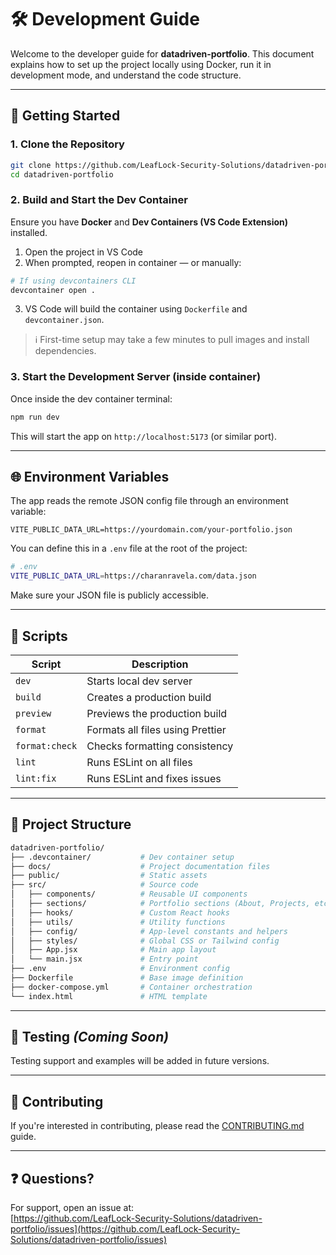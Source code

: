 # 🛠️ Development Guide

Welcome to the developer guide for **datadriven-portfolio**. This document explains how to set up the project locally using Docker, run it in development mode, and understand the code structure.

---

## 🚀 Getting Started

### 1. Clone the Repository

```bash
git clone https://github.com/LeafLock-Security-Solutions/datadriven-portfolio.git
cd datadriven-portfolio
```

### 2. Build and Start the Dev Container

Ensure you have **Docker** and **Dev Containers (VS Code Extension)** installed.

1. Open the project in VS Code
2. When prompted, reopen in container — or manually:

```bash
# If using devcontainers CLI
devcontainer open .
```

3. VS Code will build the container using `Dockerfile` and `devcontainer.json`.

> ℹ️ First-time setup may take a few minutes to pull images and install dependencies.

### 3. Start the Development Server (inside container)

Once inside the dev container terminal:

```bash
npm run dev
```

This will start the app on `http://localhost:5173` (or similar port).

---

## 🌐 Environment Variables

The app reads the remote JSON config file through an environment variable:

```env
VITE_PUBLIC_DATA_URL=https://yourdomain.com/your-portfolio.json
```

You can define this in a `.env` file at the root of the project:

```bash
# .env
VITE_PUBLIC_DATA_URL=https://charanravela.com/data.json
```

Make sure your JSON file is publicly accessible.

---

## 🧾 Scripts

| Script         | Description                      |
| -------------- | -------------------------------- |
| `dev`          | Starts local dev server          |
| `build`        | Creates a production build       |
| `preview`      | Previews the production build    |
| `format`       | Formats all files using Prettier |
| `format:check` | Checks formatting consistency    |
| `lint`         | Runs ESLint on all files         |
| `lint:fix`     | Runs ESLint and fixes issues     |

---

## 🧹 Project Structure

```bash
datadriven-portfolio/
├── .devcontainer/           # Dev container setup
├── docs/                    # Project documentation files
├── public/                  # Static assets
├── src/                     # Source code
│   ├── components/          # Reusable UI components
│   ├── sections/            # Portfolio sections (About, Projects, etc.)
│   ├── hooks/               # Custom React hooks
│   ├── utils/               # Utility functions
│   ├── config/              # App-level constants and helpers
│   ├── styles/              # Global CSS or Tailwind config
│   ├── App.jsx              # Main app layout
│   └── main.jsx             # Entry point
├── .env                     # Environment config
├── Dockerfile               # Base image definition
├── docker-compose.yml       # Container orchestration
└── index.html               # HTML template
```

---

## 🦪 Testing _(Coming Soon)_

Testing support and examples will be added in future versions.

---

## 🤝 Contributing

If you're interested in contributing, please read the [CONTRIBUTING.md](docs/CONTRIBUTING.md) guide.

---

## ❓ Questions?

For support, open an issue at:  
[https://github.com/LeafLock-Security-Solutions/datadriven-portfolio/issues](https://github.com/LeafLock-Security-Solutions/datadriven-portfolio/issues)
